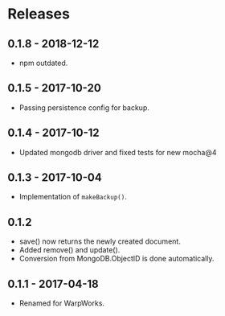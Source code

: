 # Releases

## 0.1.8 - 2018-12-12

- npm outdated.

## 0.1.5 - 2017-10-20

- Passing persistence config for backup.

## 0.1.4 - 2017-10-12

- Updated mongodb driver and fixed tests for new mocha@4

## 0.1.3 - 2017-10-04

- Implementation of `makeBackup()`.

## 0.1.2

- save() now returns the newly created document.
- Added remove() and update().
- Conversion from MongoDB.ObjectID is done automatically.

## 0.1.1 - 2017-04-18

- Renamed for WarpWorks.
